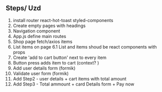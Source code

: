 ## Steps/ Uzd

1. install router react-hot-toast styled-components
2. Create empty pages with headings
3. Navigation component
4. App.js define main routes
5. Shop page fetch/axios items
6. List items on page
   6.1 List and items shoud be react components with props
7. Create 'add to cart button' next to every item
8. Button press adds item to cart (context? )
9. Add user details form (formik)
10. Validate user form (formik)
11. Add Step2 - user details + cart items with total amount
12. Add Step3 - Total ammount + card Details form + Pay now
